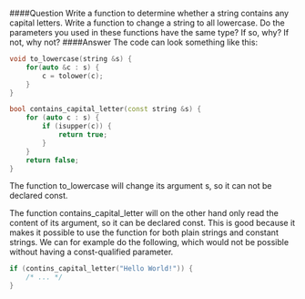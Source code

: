 ####Question
Write a function to determine whether a string contains any capital letters. Write a function to change a string to all lowercase. Do the parameters you used in these functions have the same type? If so, why? If not, why not?
####Answer
The code can look something like this:  
```cpp
void to_lowercase(string &s) {
    for(auto &c : s) {
        c = tolower(c);
    }
}

bool contains_capital_letter(const string &s) {
    for (auto c : s) {
        if (isupper(c)) {
            return true;
        }
    }
    return false;
}
```
The function to_lowercase will change its argument s, so it can not be declared const.  

The function contains_capital_letter will on the other hand only read the content of its argument, so it can be declared const. This is good because it makes it possible to use the function for both plain strings and constant strings. We can for example do the following, which would not be possible without having a const-qualified parameter.  
```cpp
if (contins_capital_letter("Hello World!")) {
    /* ... */
}
```
